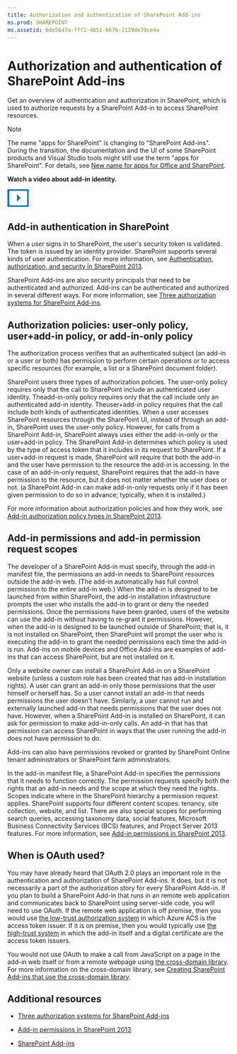 ```yaml
---
title: Authorization and authentication of SharePoint Add-ins
ms.prod: SHAREPOINT
ms.assetid: bde5647a-fff1-4b51-b67b-2139de79ce4a
---
```



# Authorization and authentication of SharePoint Add-ins
Get an overview of authentication and authorization in SharePoint, which is used to authorize requests by a SharePoint Add-in to access SharePoint resources.
> [!NOTE]
> The name "apps for SharePoint" is changing to "SharePoint Add-ins". During the transition, the documentation and the UI of some SharePoint products and Visual Studio tools might still use the term "apps for SharePoint". For details, see  [New name for apps for Office and SharePoint](new-name-for-apps-for-sharepoint.md#bk_newname). 
  
    
    


**Watch a video about add-in identity.**

  
    
    

  
    
    
![Videos](images/mod_icon_video.png)
  
    
    

  
    
    

  
    
    

## Add-in authentication in SharePoint
<a name="AuthN"> </a>

When a  *user*  signs in to SharePoint, the user's security token is validated. The token is issued by an identity provider. SharePoint supports several kinds of user authentication. For more information, see [Authentication, authorization, and security in SharePoint 2013](http://msdn.microsoft.com/library/8734790c-eb75-4d78-9604-7cc23b33b693%28Office.15%29.aspx).
  
    
    
SharePoint Add-ins are also security principals that need to be authenticated and authorized. Add-ins can be authenticated and authorized in several different ways. For more information, see  [Three authorization systems for SharePoint Add-ins](three-authorization-systems-for-sharepoint-add-ins.md). 
  
    
    

## Authorization policies: user-only policy, user+add-in policy, or add-in-only policy
<a name="AuthZ"> </a>

The authorization process verifies that an authenticated subject (an add-in or a user or both) has permission to perform certain operations or to access specific resources (for example, a list or a SharePoint document folder).
  
    
    
SharePoint users three types of authorization policies. The user-only policy requires only that the call to SharePoint include an authenticated user identity. Theadd-in-only policy requires only that the call include only an authenticated add-in identity. Theuser+add-in policy requires that the call include both kinds of authenticated identities. When a user accesses SharePoint resources through the SharePoint UI, instead of through an add-in, SharePoint uses the user-only policy. However, for calls from a SharePoint Add-in, SharePoint always uses either the add-in-only or the user+add-in policy. The SharePoint Add-in determines which policy is used by the type of access token that it includes in its request to SharePoint. If a user+add-in request is made, SharePoint will require that both the add-in and the user have permission to the resource the add-in is accessing. In the case of an add-in-only request, SharePoint requires that the add-in have permission to the resource, but it does not matter whether the user does or not. (a SharePoint Add-in can make add-in-only requests only if it has been given permission to do so in advance; typically, when it is installed.)
  
    
    
For more information about authorization policies and how they work, see  [Add-in authorization policy types in SharePoint 2013](add-in-authorization-policy-types-in-sharepoint-2013.md).
  
    
    

## Add-in permissions and add-in permission request scopes
<a name="Permissions"> </a>

The developer of a SharePoint Add-in must specify, through the add-in manifest file, the permissions an add-in needs to SharePoint resources outside the add-in web. (The add-in automatically has full control permission to the entire add-in web.) When the add-in is designed to be launched from within SharePoint, the add-in installation infrastructure prompts the user who installs the add-in to grant or deny the needed permissions. Once the permissions have been granted, users of the website can use the add-in without having to re-grant it permissions. However, when the add-in is designed to be launched outside of SharePoint; that is, it is not installed on SharePoint, then SharePoint will prompt the user who is executing the add-in to grant the needed permissions each time the add-in is run. Add-ins on mobile devices and Office Add-ins are examples of add-ins that can access SharePoint, but are not installed on it.
  
    
    
Only a website owner can install a SharePoint Add-in on a SharePoint website (unless a custom role has been created that has add-in installation rights). A user can grant an add-in only those permissions that the user himself or herself has. So a user cannot install an add-in that needs permissions the user doesn't have. Similarly, a user cannot run and externally launched add-in that needs permissions that the user does not have. However, when a SharePoint Add-in is installed on SharePoint, it can ask for permission to make add-in-only calls. An add-in that has that permission can access SharePoint in ways that the user running the add-in does not have permission to do.
  
    
    
Add-ins can also have permissions revoked or granted by SharePoint Online tenant administrators or SharePoint farm administrators.
  
    
    
In the add-in manifest file, a SharePoint Add-in specifies the permissions that it needs to function correctly. The permission requests specify both the rights that an add-in needs and the scope at which they need the rights. Scopes indicate where in the SharePoint hierarchy a permission request applies. SharePoint supports four different content scopes: tenancy, site collection, website, and list. There are also special scopes for performing search queries, accessing taxonomy data, social features, Microsoft Business Connectivity Services (BCS) features, and Project Server 2013 features. For more information, see  [Add-in permissions in SharePoint 2013](add-in-permissions-in-sharepoint-2013.md).
  
    
    

## When is OAuth used?
<a name="FileName_uniquekeyword4"> </a>

You may have already heard that OAuth 2.0 plays an important role in the authentication and authorization of SharePoint Add-ins. It does, but it is not necessarily a part of the authorization story for every SharePoint Add-in. If you plan to build a SharePoint Add-in that runs in an remote web application and communicates back to SharePoint using server-side code, you will need to use OAuth. If the remote web application is off premise, then you would use  [the low-trust authorization system](creating-sharepoint-add-ins-that-use-low-trust-authorization.md) in which Azure ACS is the access token issuer. If it is on premise, then you would typically use [the high-trust system](creating-sharepoint-add-ins-that-use-high-trust-authorization.md) in which the add-in itself and a digital certificate are the access token issuers.
  
    
    
You would not use OAuth to make a call from JavaScript on a page in the add-in web itself or from a remote webpage using  [the cross-domain library](creating-sharepoint-add-ins-that-use-the-cross-domain-library.md). For more information on the cross-domain library, see  [Creating SharePoint Add-ins that use the cross-domain library](creating-sharepoint-add-ins-that-use-the-cross-domain-library.md).
  
    
    

## Additional resources
<a name="Filename_AdditionalResources"> </a>


-  [Three authorization systems for SharePoint Add-ins](three-authorization-systems-for-sharepoint-add-ins.md)
    
  
-  [Add-in permissions in SharePoint 2013](add-in-permissions-in-sharepoint-2013.md)
    
  
-  [SharePoint Add-ins](sharepoint-add-ins.md)
    
  

